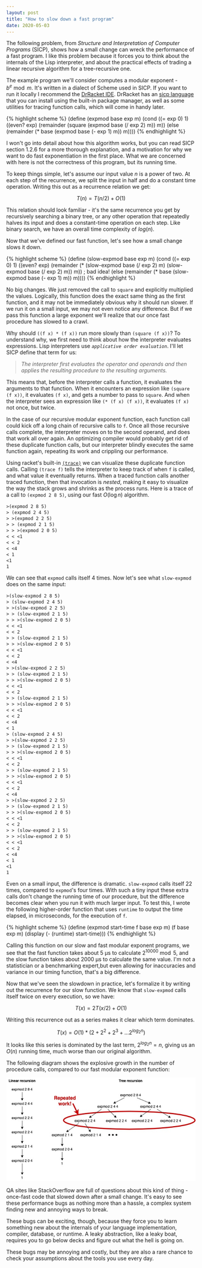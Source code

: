 ```yaml
---
layout: post
title: "How to slow down a fast program"
date: 2020-05-03
---
```


The following problem, from _Structure and Interpretation of Computer Programs_ (SICP), shows how a small change can wreck the performance of a fast program. I like this problem because it forces you to think about the internals of the Lisp interpreter, and about the practical effects of trading a linear recursive algorithm for a tree-recursive one.

The example program we'll consider computes a modular exponent - $b^e \bmod m$. It's written in a dialect of Scheme used in SICP. If you want to run it locally I recommend the [DrRacket IDE](https://racket-lang.org/). DrRacket has an [sicp language](https://docs.racket-lang.org/sicp-manual/) that you can install using the built-in package manager, as well as some utilities for tracing function calls, which will come in handy later.

{% highlight scheme %}
(define (expmod base exp m)
  (cond ((= exp 0) 1)
        ((even? exp)
         (remainder (square (expmod base (/ exp 2) m)) m))
         (else
         (remainder (* base (expmod base (- exp 1) m)) m))))
{% endhighlight %}

I won't go into detail about how this algorithm works, but you can read SICP section 1.2.6 for a more thorough explanation, and a motivation for why we want to do fast exponentiation in the first place. What we are concerned with here is not the correctness of this program, but its running time.

To keep things simple, let's assume our input value $n$ is a power of two. At each step of the recurrence, we split the input in half and do a constant time operation. Writing this out as a recurrence relation we get:

$$
T(n)= T(n/2) + O(1)
$$

This relation should look familiar - it's the same recurrence you get by recursively searching a binary tree, or any other operation that repeatedly halves its input and does a constant-time operation on each step. Like binary search, we have an overall time complexity of $log(n)$.

Now that we've defined our fast function, let's see how a small change slows it down.

{% highlight scheme %}
(define (slow-expmod base exp m)
  (cond ((= exp 0) 1)
        ((even? exp)
         (remainder (* (slow-expmod base (/ exp 2) m)
                       (slow-expmod base (/ exp 2) m)) m)) ; bad idea!
         (else
         (remainder (* base (slow-expmod base (- exp 1) m)) m))))
{% endhighlight %}

No big changes. We just removed the call to `square` and explicitly multiplied the values. Logically, this function does the exact same thing as the first function, and it may not be immediately obvious why it should run slower. If we run it on a small input, we may not even notice any difference. But if we pass this function a large exponent we'll realize that our once fast procedure has slowed to a crawl.

Why should `((f x) * (f x))` run more slowly than `(square (f x))`? To understand why, we first need to think about how the interpreter evaluates expressions. Lisp interpreters use _`applicative order evaluation`_. I'll let SICP define that term for us:

  > _The interpreter first evaluates the operator and operands and then applies the resulting procedure to the resulting arguments._

This means that, before the interpreter calls a function, it evaluates the arguments to that function. When it encounters an expression like `(square (f x))`, it evaluates `(f x)`, and gets a number to pass to `square`. And when the interpreter sees an expression like `(* (f x) (f x))`, it evaluates `(f x)` not once, but twice.

In the case of our recursive modular exponent function, each function call could kick off a long chain of recursive calls to `f`. Once all those recursive calls complete, the interpreter moves on to the second operand, and does that work all over again. An optimizing compiler would probably get rid of these duplicate function calls, but our interpreter blindly executes the same function again, repeating its work and crippling our performance.

Using racket's built-in [`(trace)`](https://docs.racket-lang.org/reference/debugging.html) we can visualize these duplicate function calls. Calling `(trace f)` tells the interpreter to keep track of when `f` is called, and what value it eventually returns. When a traced function calls another traced function, then that invocation is _nested_, making it easy to visualize the way the stack grows and shrinks as the process runs. Here is a trace of a call to `(expmod 2 8 5)`, using our fast $O(\log n)$ algorithm.

```
>(expmod 2 8 5)
> (expmod 2 4 5)
> >(expmod 2 2 5)
> > (expmod 2 1 5)
> > >(expmod 2 0 5)
< < <1
< < 2
< <4
< 1
<1
1
```

We can see that `expmod` calls itself 4 times. Now let's see what `slow-expmod` does on the same input:

```
>(slow-expmod 2 8 5)
> (slow-expmod 2 4 5)
> >(slow-expmod 2 2 5)
> > (slow-expmod 2 1 5)
> > >(slow-expmod 2 0 5)
< < <1
< < 2
> > (slow-expmod 2 1 5)
> > >(slow-expmod 2 0 5)
< < <1
< < 2
< <4
> >(slow-expmod 2 2 5)
> > (slow-expmod 2 1 5)
> > >(slow-expmod 2 0 5)
< < <1
< < 2
> > (slow-expmod 2 1 5)
> > >(slow-expmod 2 0 5)
< < <1
< < 2
< <4
< 1
> (slow-expmod 2 4 5)
> >(slow-expmod 2 2 5)
> > (slow-expmod 2 1 5)
> > >(slow-expmod 2 0 5)
< < <1
< < 2
> > (slow-expmod 2 1 5)
> > >(slow-expmod 2 0 5)
< < <1
< < 2
< <4
> >(slow-expmod 2 2 5)
> > (slow-expmod 2 1 5)
> > >(slow-expmod 2 0 5)
< < <1
< < 2
> > (slow-expmod 2 1 5)
> > >(slow-expmod 2 0 5)
< < <1
< < 2
< <4
< 1
<1
1
```

Even on a small input, the difference is dramatic. `slow-expmod` calls itself 22 times, compared to `expmod`'s four times. With such a tiny input these extra calls don't change the running time of our procedure, but the difference becomes clear when you run it with much larger input. To test this, I wrote the following higher-order function that uses `runtime` to output the time elapsed, in microseconds, for the execution of `f`.

{% highlight scheme %}
(define (expmod start-time f base exp m)
  (f base exp m)
  (display (- (runtime) start-time)))
{% endhighlight %}

Calling this function on our slow and fast modular exponent programs, we see that the fast function takes about 5 µs to calculate $2^{10000} \bmod 5$, and the slow function takes about 2000 µs to calculate the same value. I'm not a statistician or a benchmarking expert,but even allowing for inaccuracies and variance in our timing function, that's a big difference.

Now that we've seen the slowdown in practice, let's formalize it by writing out the recurrence for our slow function. We know that `slow-expmod` calls itself twice on every execution, so we have:

$$
T(x) = 2T(x/2) + O(1)
$$

Writing this recurrence out as a series makes it clear which term dominates.

$$
T(x) = O(1) * (2 + 2^2 + 2^3 + ... 2^{log_2n})
$$

It looks like this series is dominated by the last term, $2^{log_2n} = n$, giving us an $O(n)$ running time, much worse than our original algorithm.

The following diagram shows the explosive growth in the number of procedure calls, compared to our fast modular exponent function:

![Diagram showing linear and recursive procedure call structure](/assets/img/linear-vs-recursive-modexp-perf.jpg)

QA sites like StackOverflow are full of questions about this kind of thing - once-fast code that slowed down after a small change. It's easy to see these performance bugs as nothing more than a hassle, a complex system finding new and annoying ways to break.

These bugs can be exciting, though, because they force you to learn something new about the internals of your language implementation, compiler, database, or runtime. A leaky abstraction, like a leaky boat, requires you to go below decks and figure out what the hell is going on.

These bugs may be annoying and costly, but they are also a rare chance to check your assumptions about the tools you use every day.
